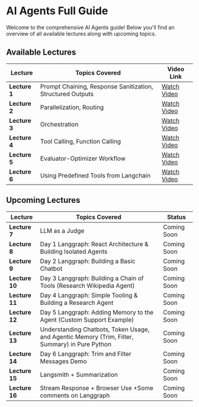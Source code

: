 # AI Agents Full Guide

Welcome to the comprehensive AI Agents guide! Below you'll find an overview of all available lectures along with upcoming topics.

## Available Lectures

| Lecture   | Topics Covered                                                    | Video Link                                                                                      |
|-----------|-------------------------------------------------------------------|-------------------------------------------------------------------------------------------------|
| **Lecture 1** | Prompt Chaining, Response Sanitization, Structured Outputs       | [Watch Video](https://www.youtube.com/watch?v=6jmIyVCVIuc)                                     |
| **Lecture 2** | Parallelization, Routing                                        | [Watch Video](https://youtu.be/iZWfeJ6tQkI)                                                   |
| **Lecture 3** | Orchestration                                                   | [Watch Video](https://www.youtube.com/watch?v=ZcqIAngxzbE&t=98s)                              |
| **Lecture 4** | Tool Calling, Function Calling                                 | [Watch Video](https://youtu.be/EobTqTxP5OM)   |
| **Lecture 5** | Evaluator-Optimizer Workflow                                  | [Watch Video](https://www.youtube.com/watch?v=J1lRZKPniLE)  |
| **Lecture 6** | Using Predefined Tools from Langchain                          | [Watch Video](https://youtu.be/cBSeh3t1hyI)  |

## Upcoming Lectures

| Lecture   | Topics Covered                                                    | Status        |
|-----------|-------------------------------------------------------------------|---------------|
| **Lecture 7** | LLM as a Judge                                               | Coming Soon   |
| **Lecture 8** | Day 1 Langgraph: React Architecture & Building Isolated Agents | Coming Soon   |
| **Lecture 9** | Day 2 Langgraph: Building a Basic Chatbot                      | Coming Soon   |
| **Lecture 10** | Day 3 Langgraph: Building a Chain of Tools (Research Wikipedia Agent) | Coming Soon   |
| **Lecture 11** | Day 4 Langgraph: Simple Tooling & Building a Research Agent    | Coming Soon   |
| **Lecture 12** | Day 5 Langgraph: Adding Memory to the Agent (Custom Support Example) | Coming Soon   |
| **Lecture 13** | Understanding Chatbots, Token Usage, and Agentic Memory (Trim, Filter, Summary) in Pure Python | Coming Soon   |
| **Lecture 14** | Day 6 Langgraph: Trim and Filter Messages Demo                | Coming Soon   |
| **Lecture 15** | Langsmith + Summarization                                      | Coming Soon   |
| **Lecture 16** | Stream Response + Browser Use +Some comments on Langgraph    | Coming Soon   |
